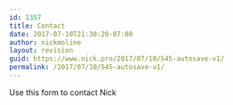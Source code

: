 ```yaml
---
id: 1357
title: Contact
date: 2017-07-10T21:30:20-07:00
author: nickmoline
layout: revision
guid: https://www.nick.pro/2017/07/10/545-autosave-v1/
permalink: /2017/07/10/545-autosave-v1/
---
```

Use this form to contact Nick

&nbsp;